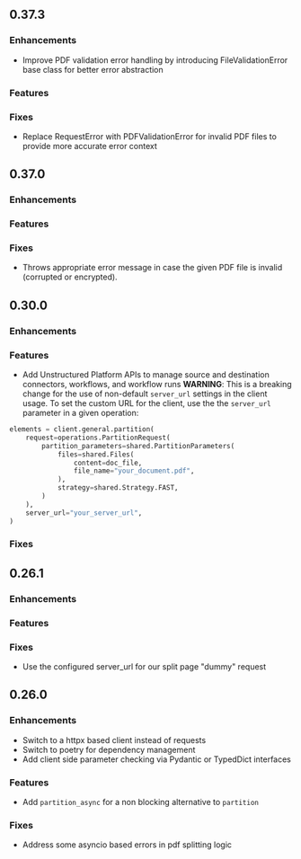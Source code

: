 ## 0.37.3

### Enhancements
* Improve PDF validation error handling by introducing FileValidationError base class for better error abstraction

### Features

### Fixes
* Replace RequestError with PDFValidationError for invalid PDF files to provide more accurate error context

## 0.37.0

### Enhancements

### Features

### Fixes
* Throws appropriate error message in case the given PDF file is invalid (corrupted or encrypted).

## 0.30.0

### Enhancements

### Features
* Add Unstructured Platform APIs to manage source and destination connectors, workflows, and workflow runs
__WARNING__: This is a breaking change for the use of non-default `server_url` settings in the client usage.
To set the custom URL for the client, use the the `server_url` parameter in a given operation:
```python
elements = client.general.partition(
    request=operations.PartitionRequest(
        partition_parameters=shared.PartitionParameters(
            files=shared.Files(
                content=doc_file,
                file_name="your_document.pdf",
            ),
            strategy=shared.Strategy.FAST,
        )
    ),
    server_url="your_server_url",
)
```

### Fixes

## 0.26.1

### Enhancements

### Features

### Fixes
* Use the configured server_url for our split page "dummy" request

## 0.26.0

### Enhancements
* Switch to a httpx based client instead of requests
* Switch to poetry for dependency management
* Add client side parameter checking via Pydantic or TypedDict interfaces

### Features
* Add `partition_async` for a non blocking alternative to `partition`

### Fixes
* Address some asyncio based errors in pdf splitting logic
